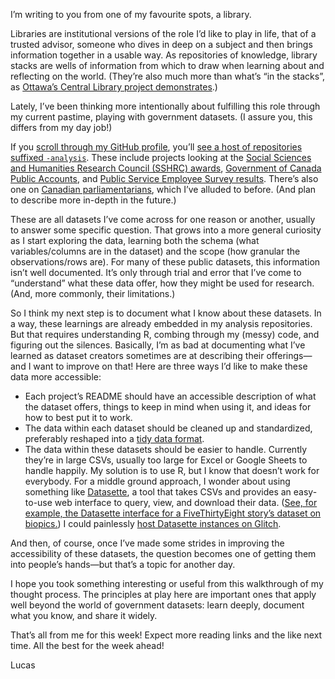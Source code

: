 I’m writing to you from one of my favourite spots, a library.

Libraries are institutional versions of the role I’d like to play in life, that of a trusted advisor, someone who dives in deep on a subject and then brings information together in a usable way. As repositories of knowledge, library stacks are wells of information from which to draw when learning about and reflecting on the world. (They’re also much more than what’s “in the stacks”, as [Ottawa’s Central Library project demonstrates](https://inspire555.ca/library-archives-spaces/).)

Lately, I’ve been thinking more intentionally about fulfilling this role through my current pastime, playing with government datasets. (I assure you, this differs from my day job!)

If you [scroll through my GitHub profile](https://github.com/lchski?tab=repositories), you’ll [see a host of repositories suffixed `-analysis`](https://github.com/lchski?utf8=%E2%9C%93&tab=repositories&q=-analysis). These include projects looking at the [Social Sciences and Humanities Research Council (SSHRC) awards](https://github.com/lchski/sshrc-awards-analysis), [Government of Canada Public Accounts](https://github.com/lchski/public-accounts-analysis), and [Public Service Employee Survey results](https://github.com/lchski/pses-analysis). There’s also one on [Canadian parliamentarians](https://github.com/lchski/parliamentarians-analysis), which I’ve alluded to before. (And plan to describe more in-depth in the future.)

These are all datasets I’ve come across for one reason or another, usually to answer some specific question. That grows into a more general curiosity as I start exploring the data, learning both the schema (what variables/columns are in the dataset) and the scope (how granular the observations/rows are). For many of these public datasets, this information isn’t well documented. It’s only through trial and error that I’ve come to “understand” what these data offer, how they might be used for research. (And, more commonly, their limitations.)

So I think my next step is to document what I know about these datasets. In a way, these learnings are already embedded in my analysis repositories. But that requires understanding R, combing through my (messy) code, and figuring out the silences. Basically, I’m as bad at documenting what I’ve learned as dataset creators sometimes are at describing their offerings—and I want to improve on that! Here are three ways I’d like to make these data more accessible:

- Each project’s README should have an accessible description of what the dataset offers, things to keep in mind when using it, and ideas for how to best put it to work.
- The data within each dataset should be cleaned up and standardized, preferably reshaped into a [tidy data format](https://r4ds.had.co.nz/tidy-data.html). 
- The data within these datasets should be easier to handle. Currently they’re in large CSVs, usually too large for Excel or Google Sheets to handle happily. My solution is to use R, but I know that doesn’t work for everybody. For a middle ground approach, I wonder about using something like [Datasette](https://github.com/simonw/datasette), a tool that takes CSVs and provides an easy-to-use web interface to query, view, and download their data. ([See, for example, the Datasette interface for a FiveThirtyEight story’s dataset on biopics.](https://fivethirtyeight.datasettes.com/fivethirtyeight/biopics%2Fbiopics)) I could painlessly [host Datasette instances on Glitch](https://datasette.readthedocs.io/en/stable/getting_started.html#try-datasette-without-installing-anything-using-glitch).

And then, of course, once I’ve made some strides in improving the accessibility of these datasets, the question becomes one of getting them into people’s hands—but that’s a topic for another day.

I hope you took something interesting or useful from this walkthrough of my thought process. The principles at play here are important ones that apply well beyond the world of government datasets: learn deeply, document what you know, and share it widely.

That’s all from me for this week! Expect more reading links and the like next time. All the best for the week ahead!

Lucas